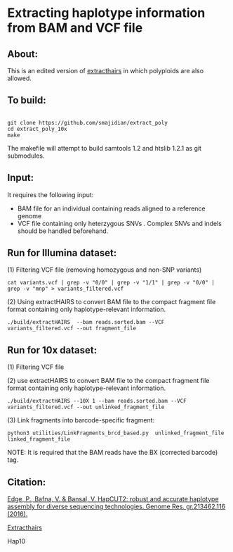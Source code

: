 Extracting haplotype information from BAM and VCF file
======

## About:
This is an edited version of [extracthairs](https://github.com/vibansal/HapCUT2) in which polyploids are also allowed.





## To build:

```

git clone https://github.com/smajidian/extract_poly
cd extract_poly_10x
make 
```

The makefile will attempt to build samtools 1.2 and htslib 1.2.1 as git submodules.




## Input:
It requires the following input:
- BAM file for an individual containing reads aligned to a reference genome
- VCF file containing only heterzygous SNVs . Complex SNVs and indels should be handled beforehand. 




## Run for Illumina dataset:


(1) Filtering VCF file (removing homozygous and non-SNP variants)



```
cat variants.vcf | grep -v "0/0" | grep -v "1/1" | grep -v "0/0" | grep -v "mnp" > variants_filtered.vcf

```



(2) Using extractHAIRS to convert BAM file to the compact fragment file format containing only haplotype-relevant information. 

```
./build/extractHAIRS  --bam reads.sorted.bam --VCF variants_filtered.vcf --out fragment_file
```





## Run for 10x dataset:

(1) Filtering VCF file


(2) use extractHAIRS to convert BAM file to the compact fragment file format containing only haplotype-relevant information. 

```
./build/extractHAIRS --10X 1 --bam reads.sorted.bam --VCF variants_filtered.vcf --out unlinked_fragment_file
```

(3) Link fragments into barcode-specific fragment:
```
python3 utilities/LinkFragments_brcd_based.py  unlinked_fragment_file linked_fragment_file
```




NOTE: It is required that the BAM reads have the BX (corrected barcode) tag.






## Citation:

[Edge, P., Bafna, V. & Bansal, V. HapCUT2: robust and accurate haplotype assembly for diverse sequencing technologies. Genome Res. gr.213462.116 (2016).](http://genome.cshlp.org/content/early/2016/12/09/gr.213462.116.abstract)

[Extracthairs](https://github.com/vibansal/HapCUT2)

Hap10  





